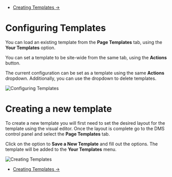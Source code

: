<div class="row-fluid">
	<div class="span12">
		<ul class="pager">
  			<li class="pull-right"><a href="http://docs.pagelines.com/configure/creating-templates">Creating Templates &rarr;</a></li>
		</ul>
	</div>
</div>

# Configuring Templates #

You can load an existing template from the **Page Templates** tab, using the **Your Templates** option.

You can set a template to be site-wide from the same tab, using the **Actions** button.

The current configuration can be set as a template using the same **Actions** dropdown. Additionally, you can use the dropdown to delete templates.

![Configuring Templates](https://raw.github.com/pagelines/Docs/master/gh-pages-template/public/img/setting-templates.png "Configuring Templates")

# Creating a new template 

To create a new template you will first need to set the desired layout for the template using the visual editor. Once the layout is complete go to the DMS control panel and select the **Page Templates** tab. 

Click on the option to **Save a New Template** and fill out the options. The template will be added to the **Your Templates** menu.

![Creating Templates](https://raw.github.com/pagelines/Docs/master/gh-pages-template/public/img/saving-templates.png "Creating Templates")

<div class="row-fluid">
	<div class="span12">
		<ul class="pager">
  			<li class="pull-right"><a href="http://docs.pagelines.com/configure/creating-templates">Creating Templates &rarr;</a></li>
		</ul>
	</div>
</div>